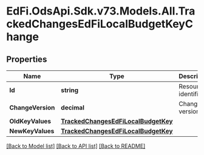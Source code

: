 # EdFi.OdsApi.Sdk.v73.Models.All.TrackedChangesEdFiLocalBudgetKeyChange

## Properties

Name | Type | Description | Notes
------------ | ------------- | ------------- | -------------
**Id** | **string** | Resource identifier | [optional] 
**ChangeVersion** | **decimal** | Change version | [optional] 
**OldKeyValues** | [**TrackedChangesEdFiLocalBudgetKey**](TrackedChangesEdFiLocalBudgetKey.md) |  | [optional] 
**NewKeyValues** | [**TrackedChangesEdFiLocalBudgetKey**](TrackedChangesEdFiLocalBudgetKey.md) |  | [optional] 

[[Back to Model list]](../../README.md#documentation-for-models) [[Back to API list]](../../README.md#documentation-for-api-endpoints) [[Back to README]](../../README.md)

